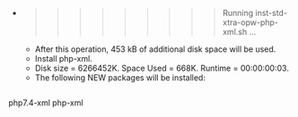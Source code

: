 * >>>>>>>>> Running inst-std-xtra-opw-php-xml.sh ...
  * After this operation, 453 kB of additional disk space will be used.
  * Install php-xml.
  * Disk size = 6266452K. Space Used = 668K. Runtime = 00:00:00:03.
  * The following NEW packages will be installed:
  ```bash
php7.4-xml php-xml
  ```
